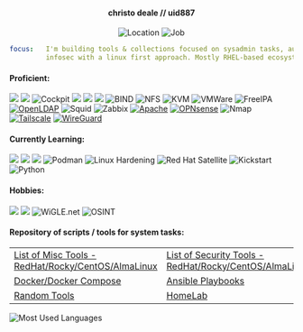 <div align="center">
  <h4> christo deale // uid887 </h4>
  <img src="https://img.shields.io/badge/Location-Northern%20Cape%2C%20South%20Africa-blue" alt="Location">
  <img src="https://img.shields.io/badge/Job-ICT%20Support%20Engineer-green" alt="Job">
</div>

```yaml
focus:   I'm building tools & collections focused on sysadmin tasks, automation &
         infosec with a linux first approach. Mostly RHEL-based ecosystems.
```
#### Proficient:
[![](https://img.shields.io/badge/OS-Rocky%20Linux-10b981?style=flat-square&logo=rockylinux&logoColor=white)]()
[![](https://img.shields.io/badge/Container-Docker-2496ED?style=flat-square&logo=docker&logoColor=white)]()
![Cockpit](https://img.shields.io/badge/-Cockpit-3F51B5?logo=cockpit&logoColor=white)
[![](https://img.shields.io/badge/Shell-Bash-121011?style=flat-square&logo=gnubash&logoColor=white)]()
[![](https://img.shields.io/badge/Vuln%20Scanner-Nessus-0096D6?style=flat-square&logo=tenable&logoColor=white)](https://www.tenable.com/products/nessus)
[![](https://img.shields.io/badge/Network-Wireshark-306998?style=flat-square&logo=wireshark&logoColor=white)](https://www.wireshark.org)
![BIND](https://img.shields.io/badge/-BIND-0288D1?logo=bind&logoColor=white)
![NFS](https://img.shields.io/badge/-NFS-455A64?logo=nfs&logoColor=white)
![KVM](https://img.shields.io/badge/-KVM-1E88E5?logo=kvm&logoColor=white)
![VMWare](https://img.shields.io/badge/-VMWare-607078?logo=vmware&logoColor=white)
![FreeIPA](https://img.shields.io/badge/-FreeIPA-D81B60?logo=freeipa&logoColor=white)
[![OpenLDAP](https://img.shields.io/badge/-OpenLDAP-005A9C?logo=openldap&logoColor=white)](https://www.openldap.org/)
![Squid](https://img.shields.io/badge/-Squid-37474F?logo=squid&logoColor=white)
![Zabbix](https://img.shields.io/badge/-Zabbix-E91E63?logo=zabbix&logoColor=white)
[![Apache](https://img.shields.io/badge/-Apache-D22128?logo=apache&logoColor=white)](https://www.apache.org/)
[![OPNsense](https://img.shields.io/badge/-OPNsense-2F2F2F?logo=opnsense&logoColor=white)](https://opnsense.org/)
![Nmap](https://img.shields.io/badge/-Nmap-4CAF50?logo=nmap&logoColor=white)
[![Tailscale](https://img.shields.io/badge/-Tailscale-4A90E2?logo=tailscale&logoColor=white)](https://tailscale.com/)
[![WireGuard](https://img.shields.io/badge/-WireGuard-88171A?logo=wireguard&logoColor=white)](https://www.wireguard.com/)

#### Currently Learning:
[![](https://img.shields.io/badge/OS-Red%20Hat-ee0000?style=flat-square&logo=redhat&logoColor=white)]()
[![](https://img.shields.io/badge/Automation-Ansible-EE0000?style=flat-square&logo=ansible&logoColor=white)]()
[![](https://img.shields.io/badge/Security-Wazuh-7E1E9C?style=flat-square&logo=wazuh&logoColor=white)](https://wazuh.com)
![Podman](https://img.shields.io/badge/-Podman-EE0000?logo=podman&logoColor=white)
![Linux Hardening](https://img.shields.io/badge/-Linux%20Hardening-2E7D32?logo=linux&logoColor=white)
![Red Hat Satellite](https://img.shields.io/badge/-Red%20Hat%20Satellite-C2185B?logo=redhat&logoColor=white)
![Kickstart](https://img.shields.io/badge/-Kickstart-37474F?logo=redhat&logoColor=white)
![Python](https://img.shields.io/badge/-Python-3776AB?logo=python&logoColor=white)

#### Hobbies:
[![](https://img.shields.io/badge/Lab-Hack%20The%20Box-9FEF00?style=flat-square&logo=hackthebox&logoColor=black)](https://www.hackthebox.com)
[![](https://img.shields.io/badge/Exploit-Metasploit-000000?style=flat-square&logo=metasploit&logoColor=white)](https://www.metasploit.com)
![WiGLE.net](https://img.shields.io/badge/-WiGLE.net-FF6200?logo=wifi&logoColor=white)
![OSINT](https://img.shields.io/badge/-OSINT-0078D4?logo=security&logoColor=white)

#### Repository of scripts / tools for system tasks:
<table>
  <tr>
    <td>
      <a href="https://github.com/uid887/MiscTools">List of Misc Tools - RedHat/Rocky/CentOS/AlmaLinux</a>
    </td>
    <td>
      <a href="https://github.com/uid887/SecurityTools">List of Security Tools - RedHat/Rocky/CentOS/AlmaLinux</a>
    </td>
   </tr>
 <tr>
    <td>
      <a href="https://github.com/uid887/Docker">Docker/Docker Compose</a>
    </td>
    <td>
      <a href="https://github.com/uid887/Ansible">Ansible Playbooks</a>
    </td>
   </tr>
<tr>
    <td>
      <a href="https://github.com/uid887/RandomTools">Random Tools</a>
    </td>
  <td>
      <a href="https://github.com/uid887/HomeLab">HomeLab</a>
    </td> 
  </tr>
</table>
<img src="https://github-readme-stats.vercel.app/api/top-langs/?username=uid887&layout=compact&theme=dark" alt="Most Used Languages" />
